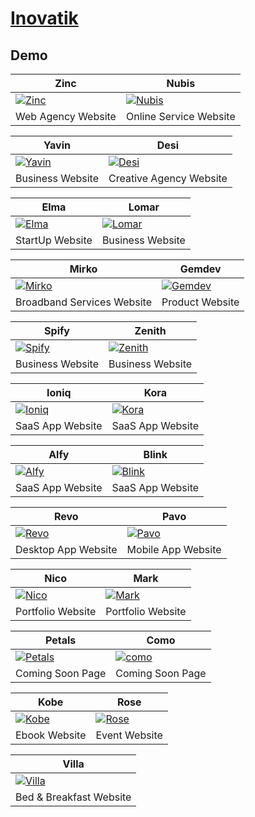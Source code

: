 # [Inovatik](https://inovatik.com/)

## Demo
Zinc | Nubis
--- | ---
[![Zinc](https://template.bikinwebskuy.com/IV/zSupportImages/Zinc.png)](https://template.bikinwebskuy.com/IV/Zinc) | [![Nubis](https://template.bikinwebskuy.com/IV/zSupportImages/Nubis.png)](https://template.bikinwebskuy.com/IV/Nubis)
Web Agency Website | Online Service Website

Yavin | Desi
--- | ---
[![Yavin](https://template.bikinwebskuy.com/IV/zSupportImages/Yavin.png)](https://template.bikinwebskuy.com/IV/Yavin) | [![Desi](https://template.bikinwebskuy.com/IV/zSupportImages/Desi.png)](https://template.bikinwebskuy.com/IV/Desi)
Business Website | Creative Agency Website

Elma | Lomar
--- | ---
[![Elma](https://template.bikinwebskuy.com/IV/zSupportImages/Elma.png)](https://template.bikinwebskuy.com/IV/Elma) | [![Lomar](https://template.bikinwebskuy.com/IV/zSupportImages/Lomar.png)](https://template.bikinwebskuy.com/IV/Lomar)
StartUp Website | Business Website

Mirko | Gemdev
--- | ---
[![Mirko](https://template.bikinwebskuy.com/IV/zSupportImages/Mirko.png)](https://template.bikinwebskuy.com/IV/Mirko) | [![Gemdev](https://template.bikinwebskuy.com/IV/zSupportImages/Gemdev.png)](https://template.bikinwebskuy.com/IV/Gemdev)
Broadband Services Website | Product Website

Spify | Zenith
--- | ---
[![Spify](https://template.bikinwebskuy.com/IV/zSupportImages/Spify.png)](https://template.bikinwebskuy.com/IV/Spify) | [![Zenith](https://template.bikinwebskuy.com/IV/zSupportImages/Zenith.png)](https://template.bikinwebskuy.com/IV/Zenith)
Business Website | Business Website

Ioniq | Kora
--- | ---
[![Ioniq](https://template.bikinwebskuy.com/IV/zSupportImages/Ioniq.png)](https://template.bikinwebskuy.com/IV/Ioniq) | [![Kora](https://template.bikinwebskuy.com/IV/zSupportImages/Kora.png)](https://template.bikinwebskuy.com/IV/Kora)
SaaS App Website | SaaS App Website

Alfy | Blink
--- | ---
[![Alfy](https://template.bikinwebskuy.com/IV/zSupportImages/Alfy.png)](https://template.bikinwebskuy.com/IV/Alfy) | [![Blink](https://template.bikinwebskuy.com/IV/zSupportImages/Blink.png)](https://template.bikinwebskuy.com/IV/Blink)
SaaS App Website | SaaS App Website

Revo | Pavo
--- | ---
[![Revo](https://template.bikinwebskuy.com/IV/zSupportImages/Revo.png)](https://template.bikinwebskuy.com/IV/Revo) | [![Pavo](https://template.bikinwebskuy.com/IV/zSupportImages/Pavo.png)](https://template.bikinwebskuy.com/IV/Pavo)
Desktop App Website | Mobile App Website

Nico | Mark
--- | ---
[![Nico](https://template.bikinwebskuy.com/IV/zSupportImages/Nico.png)](https://template.bikinwebskuy.com/IV/Nico) | [![Mark](https://template.bikinwebskuy.com/IV/zSupportImages/Mark.png)](https://template.bikinwebskuy.com/IV/Mark)
Portfolio Website | Portfolio Website

Petals | Como
--- | ---
[![Petals](https://template.bikinwebskuy.com/IV/zSupportImages/Petals.png)](https://template.bikinwebskuy.com/IV/Petals) | [![como](https://template.bikinwebskuy.com/IV/zSupportImages/Como.png)](https://template.bikinwebskuy.com/IV/Como)
Coming Soon Page | Coming Soon Page

Kobe | Rose
--- | ---
[![Kobe](https://template.bikinwebskuy.com/IV/zSupportImages/Kobe.png)](https://template.bikinwebskuy.com/IV/Kobe) | [![Rose](https://template.bikinwebskuy.com/IV/zSupportImages/Rose.png)](https://template.bikinwebskuy.com/IV/Rose)
Ebook Website | Event Website

Villa |
--- |
[![Villa](https://template.bikinwebskuy.com/IV/zSupportImages/Villa.png)](https://template.bikinwebskuy.com/IV/Villa) |
Bed & Breakfast Website |